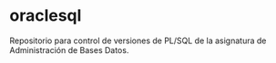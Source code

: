 # oraclesql
Repositorio para control de versiones de PL/SQL de la asignatura de Administración de Bases Datos.
